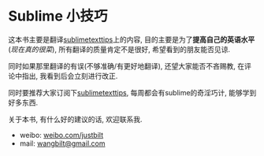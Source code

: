 Sublime 小技巧
=======

这本书主要是翻译[sublimetexttips][1]上的内容, 目的主要是为了**提高自己的英语水平**(*现在真的很菜*), 所有翻译的质量肯定不是很好, 希望看到的朋友能否见谅.

同时如果那里翻译的有误(不够准确/有更好地翻译), 还望大家能否不吝赐教, 在评论中指出, 我看到后会立刻进行改正.

同时要推荐大家订阅下[sublimetexttips][1], 每周都会有sublime的奇淫巧计, 能够学到好多东西.

关于本书, 有什么好的建议的话, 欢迎联系我.

- weibo: [weibo.com/justbilt][2]
- mail: wangbilt@gmail.com


[1]:http://sublimetexttips.com/
[2]:http://weibo.com/justbilt